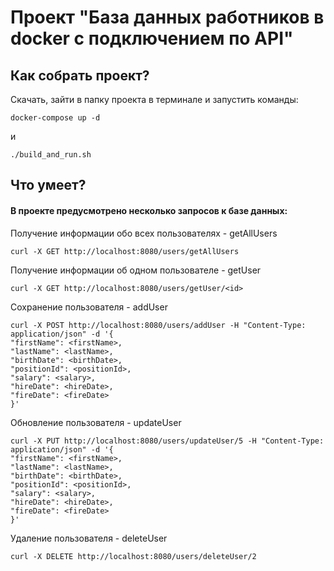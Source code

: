 # Проект "База данных работников в docker с подключением по API"

## Как собрать проект?

Скачать, зайти в папку проекта в терминале и запустить команды:
    
    docker-compose up -d
и 

    ./build_and_run.sh 

## Что умеет?

#### В проекте предусмотрено несколько запросов к базе данных:

Получение информации обо всех пользователях - getAllUsers

    curl -X GET http://localhost:8080/users/getAllUsers

Получение информации об одном пользователе - getUser

    curl -X GET http://localhost:8080/users/getUser/<id>
Сохранение пользователя - addUser

    curl -X POST http://localhost:8080/users/addUser -H "Content-Type: application/json" -d '{
    "firstName": <firstName>,
    "lastName": <lastName>,
    "birthDate": <birthDate>,
    "positionId": <positionId>,
    "salary": <salary>,
    "hireDate": <hireDate>,
    "fireDate": <fireDate>
    }'

Обновление пользователя - updateUser

    curl -X PUT http://localhost:8080/users/updateUser/5 -H "Content-Type: application/json" -d '{
    "firstName": <firstName>,
    "lastName": <lastName>,
    "birthDate": <birthDate>,
    "positionId": <positionId>,
    "salary": <salary>,
    "hireDate": <hireDate>,
    "fireDate": <fireDate>
    }'

Удаление пользователя - deleteUser

    curl -X DELETE http://localhost:8080/users/deleteUser/2
